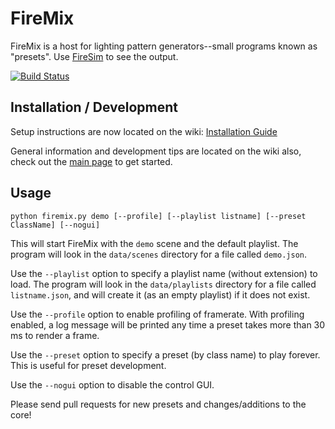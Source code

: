 FireMix
=======

FireMix is a host for lighting pattern generators--small programs known as "presets".
Use [FireSim](https://github.com/craftyjon/firesim) to see the output.

[![Build Status](https://travis-ci.org/cdawzrd/firemix.png)](https://travis-ci.org/cdawzrd/firemix)

Installation / Development
--------------------------

Setup instructions are now located on the wiki:
[Installation Guide](https://github.com/craftyjon/firemix/wiki/Installation-Guide)

General information and development tips are located on the wiki also,
check out the [main page](https://github.com/craftyjon/firemix/wiki) to get started.

Usage
-----

    python firemix.py demo [--profile] [--playlist listname] [--preset ClassName] [--nogui]

This will start FireMix with the `demo` scene and the default playlist.  The program will
look in the `data/scenes` directory for a file called `demo.json`.

Use the `--playlist` option to specify a playlist name (without extension) to load. The program
will look in the `data/playlists` directory for a file called `listname.json`, and will create
it (as an empty playlist) if it does not exist.

Use the `--profile` option to enable profiling of framerate.
With profiling enabled, a log message will be printed any time a preset takes
more than 30 ms to render a frame.

Use the `--preset` option to specify a preset (by class name) to play forever.
This is useful for preset development.

Use the `--nogui` option to disable the control GUI.

Please send pull requests for new presets and changes/additions to the core!
